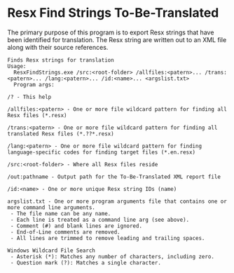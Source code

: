 

# Resx Find Strings To-Be-Translated

The primary purpose of this program is to export Resx strings that have been identified for translation. The Resx string are written out to an XML file along with their source references. 

```
Finds Resx strings for translation
Usage:
  ResxFindStrings.exe /src:<root-folder> /allfiles:<patern>... /trans:<patern>... /lang:<patern>... /id:<name>... <argslist.txt>
  Program args:
  
/? - This help

/allfiles:<patern> - One or more file wildcard pattern for finding all Resx files (*.resx)

/trans:<patern> - One or more file wildcard pattern for finding all translated Resx files (*.??*.resx)

/lang:<patern> - One or more file wildcard pattern for finding language-specific codes for finding target files (*.en.resx)

/src:<root-folder> - Where all Resx files reside

/out:pathname - Output path for the To-Be-Translated XML report file

/id:<name> - One or more unique Resx string IDs (name)

argslist.txt - One or more program arguments file that contains one or more command line arguments.
 - The file name can be any name.
 - Each line is treated as a command line arg (see above).
 - Comment (#) and blank lines are ignored.
 - End-of-Line comments are removed.
 - All lines are trimmed to remove leading and trailing spaces.

Windows Wildcard File Search
 - Asterisk (*): Matches any number of characters, including zero.
 - Question mark (?): Matches a single character.

```
